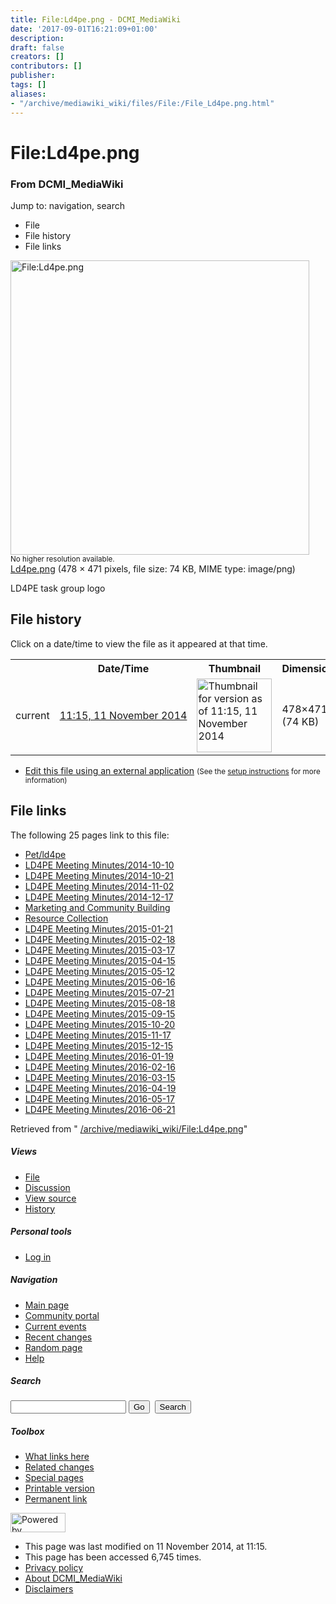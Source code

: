 ```yaml
---
title: File:Ld4pe.png - DCMI_MediaWiki
date: '2017-09-01T16:21:09+01:00'
description: 
draft: false
creators: []
contributors: []
publisher: 
tags: []
aliases:
- "/archive/mediawiki_wiki/files/File:/File_Ld4pe.png.html"
---
```


<a id="top"></a>
# File:Ld4pe.png

### From DCMI\_MediaWiki

Jump to: navigation, search
<!-- start content -->
- File
- File history
- File links

 [<img alt="File:Ld4pe.png" src="/images/9/99/Ld4pe.png" width="478" height="471">](/archive/mediawiki_wiki/files/Ld4pe.png)  
<small>No higher resolution available.</small>  
 [Ld4pe.png](/images/9/99/Ld4pe.png)‎ (478 × 471 pixels, file size: 74 KB, MIME type: image/png)

LD4PE task group logo

<!-- 
NewPP limit report
Preprocessor node count: 1/1000000
Post-expand include size: 0/2097152 bytes
Template argument size: 0/2097152 bytes
Expensive parser function count: 0/100
-->
## File history

Click on a date/time to view the file as it appeared at that time.

<table class="wikitable filehistory">
  <tr>
    <td></td>
    <th>Date/Time</th>
    <th>Thumbnail</th>
    <th>Dimensions</th>
    <th>User</th>
    <th>Comment</th>
  </tr>
  <tr>
    <td>current</td>
    <td class="filehistory-selected" style="white-space: nowrap;"><a href="/archive/mediawiki_wiki/files/Ld4pe.png">11:15, 11 November 2014</a></td>
    <td><a href="/images/9/99/Ld4pe.png"><img alt="Thumbnail for version as of 11:15, 11 November 2014" src="/images/9/99/Ld4pe.png" width="120" height="118"></a></td>
    <td>478×471 <span style="white-space: nowrap;">(74 KB)</span>
    </td>
    <td>
      <a href="/index.php?title=User:StuartSutton&amp;action=edit&amp;redlink=1" class="new mw-userlink" title="User:StuartSutton (page does not exist)">StuartSutton</a> <span style="white-space: nowrap;"> <span class="mw-usertoollinks">(<a href="/index.php?title=User_talk:StuartSutton&amp;action=edit&amp;redlink=1" class="new" title="User talk:StuartSutton (page does not exist)">Talk</a> | <a href="/index.php/Special:Contributions/StuartSutton" title="Special:Contributions/StuartSutton">contribs</a>)</span></span>
    </td>
    <td> <span class="comment">(LD4PE task group logo)</span>
    </td>
  </tr>
</table>

  

- [Edit this file using an external application](/index.php?title=File:Ld4pe.png&action=edit&externaledit=true&mode=file "File:Ld4pe.png") <small>(See the <a href="http://www.mediawiki.org/wiki/Manual:External_editors" class="external text" rel="nofollow">setup instructions</a> for more information)</small>

## File links

The following 25 pages link to this file:

- [Pet/ld4pe](/index.php/Pet/ld4pe "Pet/ld4pe")
- [LD4PE Meeting Minutes/2014-10-10](/index.php/LD4PE_Meeting_Minutes/2014-10-10 "LD4PE Meeting Minutes/2014-10-10")
- [LD4PE Meeting Minutes/2014-10-21](/index.php/LD4PE_Meeting_Minutes/2014-10-21 "LD4PE Meeting Minutes/2014-10-21")
- [LD4PE Meeting Minutes/2014-11-02](/index.php/LD4PE_Meeting_Minutes/2014-11-02 "LD4PE Meeting Minutes/2014-11-02")
- [LD4PE Meeting Minutes/2014-12-17](/index.php/LD4PE_Meeting_Minutes/2014-12-17 "LD4PE Meeting Minutes/2014-12-17")
- [Marketing and Community Building](/index.php/Marketing_and_Community_Building "Marketing and Community Building")
- [Resource Collection](/index.php/Resource_Collection "Resource Collection")
- [LD4PE Meeting Minutes/2015-01-21](/index.php/LD4PE_Meeting_Minutes/2015-01-21 "LD4PE Meeting Minutes/2015-01-21")
- [LD4PE Meeting Minutes/2015-02-18](/index.php/LD4PE_Meeting_Minutes/2015-02-18 "LD4PE Meeting Minutes/2015-02-18")
- [LD4PE Meeting Minutes/2015-03-17](/index.php/LD4PE_Meeting_Minutes/2015-03-17 "LD4PE Meeting Minutes/2015-03-17")
- [LD4PE Meeting Minutes/2015-04-15](/index.php/LD4PE_Meeting_Minutes/2015-04-15 "LD4PE Meeting Minutes/2015-04-15")
- [LD4PE Meeting Minutes/2015-05-12](/index.php/LD4PE_Meeting_Minutes/2015-05-12 "LD4PE Meeting Minutes/2015-05-12")
- [LD4PE Meeting Minutes/2015-06-16](/index.php/LD4PE_Meeting_Minutes/2015-06-16 "LD4PE Meeting Minutes/2015-06-16")
- [LD4PE Meeting Minutes/2015-07-21](/index.php/LD4PE_Meeting_Minutes/2015-07-21 "LD4PE Meeting Minutes/2015-07-21")
- [LD4PE Meeting Minutes/2015-08-18](/index.php/LD4PE_Meeting_Minutes/2015-08-18 "LD4PE Meeting Minutes/2015-08-18")
- [LD4PE Meeting Minutes/2015-09-15](/index.php/LD4PE_Meeting_Minutes/2015-09-15 "LD4PE Meeting Minutes/2015-09-15")
- [LD4PE Meeting Minutes/2015-10-20](/index.php/LD4PE_Meeting_Minutes/2015-10-20 "LD4PE Meeting Minutes/2015-10-20")
- [LD4PE Meeting Minutes/2015-11-17](/index.php/LD4PE_Meeting_Minutes/2015-11-17 "LD4PE Meeting Minutes/2015-11-17")
- [LD4PE Meeting Minutes/2015-12-15](/index.php/LD4PE_Meeting_Minutes/2015-12-15 "LD4PE Meeting Minutes/2015-12-15")
- [LD4PE Meeting Minutes/2016-01-19](/index.php/LD4PE_Meeting_Minutes/2016-01-19 "LD4PE Meeting Minutes/2016-01-19")
- [LD4PE Meeting Minutes/2016-02-16](/index.php/LD4PE_Meeting_Minutes/2016-02-16 "LD4PE Meeting Minutes/2016-02-16")
- [LD4PE Meeting Minutes/2016-03-15](/index.php/LD4PE_Meeting_Minutes/2016-03-15 "LD4PE Meeting Minutes/2016-03-15")
- [LD4PE Meeting Minutes/2016-04-19](/index.php/LD4PE_Meeting_Minutes/2016-04-19 "LD4PE Meeting Minutes/2016-04-19")
- [LD4PE Meeting Minutes/2016-05-17](/index.php/LD4PE_Meeting_Minutes/2016-05-17 "LD4PE Meeting Minutes/2016-05-17")
- [LD4PE Meeting Minutes/2016-06-21](/index.php/LD4PE_Meeting_Minutes/2016-06-21 "LD4PE Meeting Minutes/2016-06-21")

Retrieved from " [/archive/mediawiki_wiki/File:Ld4pe.png](/archive/mediawiki_wiki/files/File:/File:Ld4pe.png.html)"

<!-- end content -->

##### Views

- [File](/archive/mediawiki_wiki/files/File:/File:Ld4pe.png.html "View the file page [c]")
- [Discussion](/index.php?title=File_talk:Ld4pe.png&action=edit&redlink=1 "Discussion about the content page [t]")
- [View source](/index.php?title=File:Ld4pe.png&action=edit "This page is protected.
You can view its source [e]")
- [History](/index.php?title=File:Ld4pe.png&action=history "Past revisions of this page [h]")

##### Personal tools

- [Log in](/index.php?title=Special:UserLogin&returnto=File:Ld4pe.png "You are encouraged to log in; however, it is not mandatory [o]")

<script type="text/javascript"> if (window.isMSIE55) fixalpha(); </script>

##### Navigation

- [Main page](/index.php/Main_Page "Visit the main page [z]")
- [Community portal](/index.php/DCMI_MediaWiki:Community_portal "About the project, what you can do, where to find things")
- [Current events](/index.php/DCMI_MediaWiki:Current_events "Find background information on current events")
- [Recent changes](/index.php/Special:RecentChanges "The list of recent changes in the wiki [r]")
- [Random page](/index.php/Special:Random "Load a random page [x]")
- [Help](/index.php/Help:Contents "The place to find out")

##### <label for="searchInput">Search</label>

<form action="/index.php" id="searchform">
				<input type="hidden" name="title" value="Special:Search">
				<input id="searchInput" title="Search DCMI_MediaWiki" accesskey="f" type="search" name="search">
				<input type="submit" name="go" class="searchButton" id="searchGoButton" value="Go" title="Go to a page with this exact name if exists"> 
				<input type="submit" name="fulltext" class="searchButton" id="mw-searchButton" value="Search" title="Search the pages for this text">
			</form>

##### Toolbox

- [What links here](/index.php/Special:WhatLinksHere/File:Ld4pe.png "List of all wiki pages that link here [j]")
- [Related changes](/index.php/Special:RecentChangesLinked/File:Ld4pe.png "Recent changes in pages linked from this page [k]")
- [Special pages](/index.php/Special:SpecialPages "List of all special pages [q]")
- [Printable version](/index.php?title=File:Ld4pe.png&printable=yes "Printable version of this page [p]")
- [Permanent link](/index.php?title=File:Ld4pe.png&oldid=8650 "Permanent link to this revision of the page")

<!-- end of the left (by default at least) column -->

 [<img src="/skins/common/images/poweredby_mediawiki_88x31.png" height="31" width="88" alt="Powered by MediaWiki">](http://www.mediawiki.org/)

- This page was last modified on 11 November 2014, at 11:15.
- This page has been accessed 6,745 times.
- [Privacy policy](/index.php/DCMI_MediaWiki:Privacy_policy "DCMI MediaWiki:Privacy policy")
- [About DCMI\_MediaWiki](/index.php/DCMI_MediaWiki:About "DCMI MediaWiki:About")
- [Disclaimers](/index.php/DCMI_MediaWiki:General_disclaimer "DCMI MediaWiki:General disclaimer")

<script>if (window.runOnloadHook) runOnloadHook();</script><!-- Served in 0.469 secs. -->
